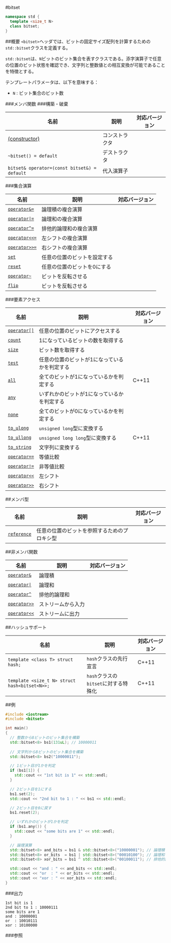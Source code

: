 #bitset
```cpp
namespace std {
  template <size_t N>
  class bitset;
}
```

##概要
`<bitset>`ヘッダでは、ビットの固定サイズ配列を計算するための`std::bitset`クラスを定義する。

`std::bitset`は、`N`ビットのビット集合を表すクラスである。添字演算子で任意の位置のビット状態を確認でき、文字列と整数値との相互変換が可能であることを特徴とする。


テンプレートパラメータは、以下を意味する：

- `N` : ビット集合のビット数


###メンバ関数
###構築・破棄

| 名前 | 説明 | 対応バージョン |
|----------------------------------------------|----------------|-------|
| [(constructor)](./bitset//op_constructor.md)        | コンストラクタ | |
| `~bitset() = default`                        | デストラクタ   | |
| `bitset& operator=(const bitset&) = default` | 代入演算子     | |


###集合演算

| 名前 | 説明 | 対応バージョン |
|----------------------------------------------------------|------------------------------|-------|
| [`operator&=`](./bitset/op_and_assign.md)                | 論理積の複合演算             | |
| [<code>operator&#x7C;=</code>](./bitset/op_or_assign.md) | 論理和の複合演算             | |
| [`operator^=`](./bitset/op_xor_assign.md)                | 排他的論理和の複合演算       | |
| [`operator<<=`](./bitset/op_left_shift_assign.md)        | 左シフトの複合演算           | |
| [`operator>>=`](./bitset/op_right_shift_assign.md)       | 右シフトの複合演算           | |
| [`set`](./bitset/set.md)                                 | 任意の位置のビットを設定する | |
| [`reset`](./bitset/reset.md)                             | 任意の位置のビットを0にする  | |
| [`operator~`](./bitset/op_flip.md)                       | ビットを反転させる           | |
| [`flip`](./bitset/flip.md)                               | ビットを反転させる           | |


###要素アクセス

| 名前 | 説明 | 対応バージョン |
|--------------------------------------------|-----------------------------------------------|-------|
| [`operator[]`](./bitset/op_at.md)          | 任意の位置のビットにアクセスする              | |
| [`count`](./bitset/count.md)               | 1になっているビットの数を取得する             | |
| [`size`](./bitset/size.md)                 | ビット数を取得する                            | |
| [`test`](./bitset/test.md)                 | 任意の位置のビットが1になっているかを判定する | |
| [`all`](./bitset/all.md)                   | 全てのビットが1になっているかを判定する       | C++11 |
| [`any`](./bitset/any.md)                   | いずれかのビットが1になっているかを判定する   | |
| [`none`](./bitset/none.md)                 | 全てのビットが0になっているかを判定する       | |
| [`to_ulong`](./bitset/to_ulong.md)         | `unsigned long`型に変換する                   | |
| [`to_ullong`](./bitset/to_ullong.md)       | `unsigned long long`型に変換する              | C++11 |
| [`to_string`](./bitset/to_string.md)       | 文字列に変換する                              | |
| [`operator==`](./bitset/op_equal.md)       | 等値比較                                      | |
| [`operator!=`](./bitset/op_not_equal.md)   | 非等値比較                                    | |
| [`operator<<`](./bitset/op_left_shift.md)  | 左シフト                                      | |
| [`operator>>`](./bitset/op_right_shift.md) | 右シフト                                      | |


##メンバ型

| 名前 | 説明 | 対応バージョン |
|--------------------------------------|----------------------------------------------|-------|
| [`reference`](./bitset/reference.md) | 任意の位置のビットを参照するためのプロキシ型 | |


##非メンバ関数

| 名前 | 説明 | 対応バージョン |
|--------------------------------------------------|--------------------|-------|
| [`operator&`](./bitset/op_and.md)                | 論理積             | |
| [<code>operator&#x7C;</code>](./bitset/op_or.md) | 論理和             | |
| [`operator^`](./bitset/op_xor.md)                | 排他的論理和       | |
| [`operator>>`](./bitset/op_istream.md)           | ストリームから入力 | |
| [`operator<<`](./bitset/op_ostream.md)           | ストリームに出力   | |


##ハッシュサポート

| 名前 | 説明 | 対応バージョン |
|-----------------------------------------------|--------------------------------------|-------|
| `template <class T> struct hash;`             | `hash`クラスの先行宣言               | C++11 |
| `template <size_t N> struct hash<bitset<N>>;` | `hash`クラスの`bitset`に対する特殊化 | C++11 |


##例
```cpp
#include <iostream>
#include <bitset>

int main()
{
  // 整数から8ビットのビット集合を構築
  std::bitset<8> bs1(131uL); // 10000011
  
  // 文字列から8ビットのビット集合を構築
  std::bitset<8> bs2("10000011");

  // 1ビット目が1かを判定
  if (bs1[1]) {
    std::cout << "1st bit is 1" << std::endl;
  }

  // 2ビット目を1にする
  bs1.set(2);
  std::cout << "2nd bit to 1 : " << bs1 << std::endl;

  // 2ビット目を0に戻す
  bs1.reset(2);

  // いずれかのビットが1かを判定
  if (bs1.any()) {
    std::cout << "some bits are 1" << std::endl;
  }

  // 論理演算
  std::bitset<8> and_bits = bs1 & std::bitset<8>("10000001"); // 論理積
  std::bitset<8> or_bits  = bs1 | std::bitset<8>("00010100"); // 論理和
  std::bitset<8> xor_bits = bs1 ^ std::bitset<8>("00100011"); // 排他的論理和

  std::cout << "and : " << and_bits << std::endl;
  std::cout << "or  : " << or_bits << std::endl;
  std::cout << "xor : " << xor_bits << std::endl;
}
```

###出力
```
1st bit is 1
2nd bit to 1 : 10000111
some bits are 1
and : 10000001
or  : 10010111
xor : 10100000
```

###参照

